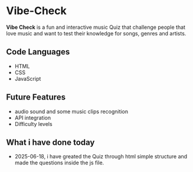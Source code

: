# Vibe-Check

**Vibe Check** is a fun and interactive music Quiz that challenge people that love music and want to test their knowledge for songs, genres and artists.

## Code Languages
- HTML
- CSS
- JavaScript


## Future Features

- audio sound and some music clips recognition
- API integration
- Difficulty levels





## What i have done today
- 2025-06-18, i have greated the Quiz through html simple structure and made the questions inside the js file. 
